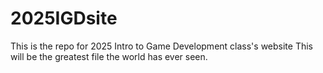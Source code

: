 # 2025IGDsite
This is the repo for 2025 Intro to Game Development class's website
This will be the greatest file the world has ever seen.
